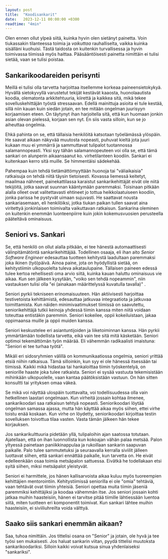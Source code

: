 ```yaml
---
layout: post
title:  "Koodisankarit"
date:   2023-12-11 00:00:00 +0300
readtime: "4min"
---
```


Olen ennen ollut ylpeä siitä, kuinka hyvin olen sietänyt painetta. Voin tiukassakin tilanteessa toimia ja *vaikuttaa* rauhalliselta, vaikka kuinka sisälläni kuohuisi. Tästä taidosta on kuitenkin turvallisessa ja hyvin toimivassa tiimissä myös haittaa. Pääsääntöisesti painetta nimittäin ei tulisi sietää, vaan se tulisi poistaa.

<!-- excerpt-end -->

## Sankarikoodareiden perisynti

Meillä ei tulisi olla tarvetta harjoittaa itsellemme korkeaa paineensietokykyä. Hyvällä sietokyvyllä varustetut tekijät kestävät kaaosta, huonolaautista koodia, olematonta arkkitehtuuria, kiirettä ja kaikkea sitä, mikä tekee sovelluskehittäjän työstä stressaavan. Edellä mainittuja asioita ei tule kestää, sillä niin kauan kuin siedän jotain, en tee mitään ongelman juurisyyn korjaamisen eteen. On täytynyt ihan harjoitella sitä, että kun huomaan jonkin asian olevan pielessä, korjaan sen nyt. En siis vasta silloin, kun se jo aiheuttaa ongelmia.

Ehkä pahinta on se, että tällaisia henkilöitä katsotaan työelämässä ylöspäin. He saavat aikaan näkyvää muutosta nopeasti, puhuvat kieltä jota juuri kukaan muu ei ymmärrä ja sammuttavat tulipalot tuotannossa salamannopeasti. Yksi syy tähän salamannopeuteen voi olla se, että tämä sankari on alunperin aikaansaanut ko. virhetilanteen koodiin. Sankari ei kuitenkaan kerro sitä muille. Se himmentäisi sädekehää.

Pahempaa kuin tehdä tietämättömyyttään huonoja tai "väliaikaisia" ratkaisuja on tehdä niitä täysin tietoisesti. Kovassa liemessä keitetyt, maailmaa nähneet, painekattilassa karaistut sankarikehittäjät eivät ole niitä tekijöitä, jotka saavat suunnan kääntymään paremmaksi. Toisinaan pitkään alalla olleet ovat valitettavasti ehtineet jo tottua heikkolaatuiseen koodiin, jonka parissa he pystyvät uimaan sujuvasti. He saattavat nousta sankariasemaan, eli henkilöiksi, jotka tiukan paikan tullen saavat aina viritettyä jonkinlaisen toimivalta vaikuttavan ratkaisun. Sankarina oleminen on kuitenkin enemmän luonteenpiirre kuin jokin kokemusvuosien perusteella pääteltävä  ominaisuus.

## Seniori vs. Sankari

Se, että henkilö on ollut alalla pitkään, ei tee hänestä automaattisesti välinpitämätöntä sankarikehittäjää. Todellinen osaaja, eli ihan aito *Senior Software Engineer* edesauttaa tuotteen kehitystä laadultaan paremmaksi joka ikinen (työ)päivä. Ainoa paine, jota on hyödyllistä sietää, on kehitystiimin ulkopuolelta tuleva aikataulupaine. Tällaisen paineen edessä tulee kertoa rehellisesti oma arvio siitä, kuinka kauan haluttu ominaisuus vie aikaa. Kun sen jälkeen kysytään, "voiko sen tehdä nopeammin", niin vastauksen tulisi olla "ei (ainakaan määrittelyssä kuvatulla tavalla)" . 

Seniori pyrkii tekniseen erinomaisuuteen. Hän aktiivisesti harjoittaa testivetoista kehittämistä, edesauttaa jatkuvaa integraatiota ja jatkuvaa toimittamista. Kun näiden minimivaatimukset tiimissä on saavutettu, seniorikehittäjä tutkii keinoja yhdessä tiimin kanssa miten niitä voidaan toteuttaa entistäkin paremmin. Seniori kokeilee, oppii kokeiluistaan, jakaa oppimaansa muille ja oppii muiden kanssa.

Seniori keskustelee eri asiantuntijoiden ja liiketoiminnan kanssa. Hän pyrkii ymmärtämään todellista tarvetta, eikä vain tee sitä mitä käsketään. Seniori optimoi tekemättömän työn määrää. Eli vähemmän radikaalisti imaistuna: "Seniori ei tee turhaa työtä". 

Mikäli eri sidosryhmien välillä on kommunikaatiossa ongelmia, seniori yrittää etsiä niihin ratkaisua. Tämä silloinkin, kun syy ei ole hänessä itsessään tai tiimissä. Kaikki mikä hidastaa tai hankaloittaa tiimin työskentelyä, on seniorille haaste joka tulee ratkaista. Seniori ei sysää vastuuta tekemisistään mihinkään ulkopuolelle, vaan kantaa päätöksistään vastuun. On hän sitten konsultti tai yrityksen omaa väkeä.

Se mikä voi näyttää ulospäin tuottavalta, voi todellisuudessa olla vain hetkellinen laastari ongelmaan. Kun virheitä jossain kohtaa ilmenee, sankarikoodari saa ratkaisun tehtyä nopeasti. Seniorikoodari löytää ongelman samassa ajassa, mutta hän käyttää aikaa myös siihen, ettei virhe toistu enää koskaan. Kun virhe on löydetty, seniorikoodari kirjoittaa testin sovelluksen toivottua tilaa vasten. Vasta tämän jälkeen hän tekee korjauksen.

Jos sankarikulttuuria pidetään yllä, tulipaloihin ajan saatossa totutaan. Ajatellaan, että on ihan luonnollista kun kokoajan vähän palaa metsää. Palon yltyessä painetaan paniikkinappulaa ja rukoillaan sankarin saapuvan paikalle. Palo tulee sammutetuksi ja seuraavalla kerralla siviilit jälleen luottavat siihen, että sankari ennättää paikalle, kun tarvetta on. He eivät edelleenkään osaa toimia metsäpalon sattuessa. Eivätkä he todellakaan etsi syitä siihen, miksi metsäpalot yleistyvät.

Seniori ei harmittele, jos hänen kallisarvoista aikaa kuluu myös tuoreempien kehittäjien mentorointiin. Kehitystiimissä seniorilla ei ole "omia" tehtäviä, vaan tehtävät ovat tiimin yhteisiä. Seniori opettaa muita tiimin jäseniä paremmiksi kehittäjiksi ja koodaa vähemmän itse. Jos seniori jossain kohti jatkaa muihin haasteisiin, hänen ei tarvitse pitää tiimille lähtiessään luentoa siitä, miten tuotteen eri komponentit toimivat. Kun sankari lähtee muihin haasteisiin, ei siviiliuhreilta voida välttyä.

## Saako siis sankari enemmän aikaan?

Saa, tuhoa nimittäin. Jos tittelisi osana on "Senior" ja jotain, ole hyvä ja tee työsi sen mukaisesti. Jos haluat sankarin viitan, pyydä tittelisi muutoksta sankarikoodariksi. Silloin kaikki voivat kutsua sinua yhdenlaiseksi "sankariksi".